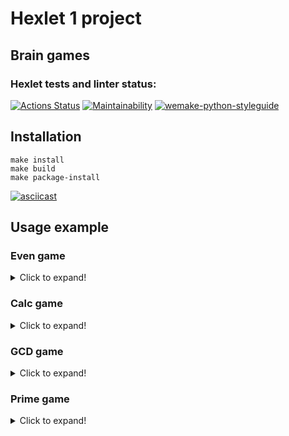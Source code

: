 # Hexlet 1 project
## Brain games

### Hexlet tests and linter status:
[![Actions Status](https://github.com/drresist/python-project-lvl1/workflows/hexlet-check/badge.svg)](https://github.com/drresist/python-project-lvl1/actions)
[![Maintainability](https://api.codeclimate.com/v1/badges/a99a88d28ad37a79dbf6/maintainability)](https://codeclimate.com/github/codeclimate/codeclimate/maintainability)
[![wemake-python-styleguide](https://github.com/drresist/python-project-lvl1/actions/workflows/github-lint.yml/badge.svg)](https://github.com/drresist/python-project-lvl1/actions/workflows/github-lint.yml)

## Installation
```shell
make install
make build
make package-install
```
[![asciicast](https://asciinema.org/a/BuyrwtFSnGsS62Xk2nOcnl04m.svg)](https://asciinema.org/a/BuyrwtFSnGsS62Xk2nOcnl04m)

## Usage example
### Even game
<details>
    <summary>Click to expand! </summary>

1. Win condition 
[![asciicast](https://asciinema.org/a/ROep5Dv8oNfJ3TgmYBH9O7kDd.svg)](https://asciinema.org/a/ROep5Dv8oNfJ3TgmYBH9O7kDd)
        
2. Lose condition
[![asciicast](https://asciinema.org/a/CZraZmKuktRuQr2EBzBgQBk8z.svg)](https://asciinema.org/a/CZraZmKuktRuQr2EBzBgQBk8z)
</details>

### Calc game
<details>
    <summary>Click to expand! </summary>

1. Win condition
[![asciicast](https://asciinema.org/a/KSXlJZMWfevBzPtnWbzbnzpLA.svg)](https://asciinema.org/a/KSXlJZMWfevBzPtnWbzbnzpLA)
2.  Lose condition
[![asciicast](https://asciinema.org/a/Fu8zqeVga86wBDrZmRlCEYTBA.svg)](https://asciinema.org/a/Fu8zqeVga86wBDrZmRlCEYTBA)
</details>

### GCD game
<details>
    <summary>Click to expand! </summary>

1. Win condition
[![asciicast](https://asciinema.org/a/cRtoCbZbhCNYqi3ux5A39k22Q.svg)](https://asciinema.org/a/cRtoCbZbhCNYqi3ux5A39k22Q)
2. Lose condition
[![asciicast](https://asciinema.org/a/SVjwbabD1LW1Q4qgdarshUw4A.svg)](https://asciinema.org/a/SVjwbabD1LW1Q4qgdarshUw4A)
</details>

### Prime game
<details>
    <summary>Click to expand! </summary>

1. Lose condition
[![asciicast](https://asciinema.org/a/07RagPYvUEZqAwWVNUiZnNgkq.svg)](https://asciinema.org/a/07RagPYvUEZqAwWVNUiZnNgkq)
2. Win condition
[![asciicast](https://asciinema.org/a/omeWj79jOvgEgtTjcwFoWQhbZ.svg)](https://asciinema.org/a/omeWj79jOvgEgtTjcwFoWQhbZ)
</details>

